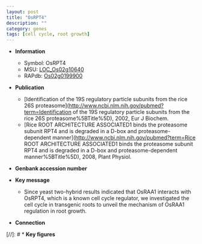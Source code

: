 ```yaml
---
layout: post
title: "OsRPT4"
description: ""
category: genes
tags: [cell cycle, root growth]
---
```


* **Information**  
    + Symbol: OsRPT4  
    + MSU: [LOC_Os02g10640](http://rice.plantbiology.msu.edu/cgi-bin/ORF_infopage.cgi?orf=LOC_Os02g10640)  
    + RAPdb: [Os02g0199900](http://rapdb.dna.affrc.go.jp/viewer/gbrowse_details/irgsp1?name=Os02g0199900)  

* **Publication**  
    + [Identification of the 19S regulatory particle subunits from the rice 26S proteasome](http://www.ncbi.nlm.nih.gov/pubmed?term=Identification of the 19S regulatory particle subunits from the rice 26S proteasome%5BTitle%5D), 2002, Eur J Biochem.
    + [Rice ROOT ARCHITECTURE ASSOCIATED1 binds the proteasome subunit RPT4 and is degraded in a D-box and proteasome-dependent manner](http://www.ncbi.nlm.nih.gov/pubmed?term=Rice ROOT ARCHITECTURE ASSOCIATED1 binds the proteasome subunit RPT4 and is degraded in a D-box and proteasome-dependent manner%5BTitle%5D), 2008, Plant Physiol.

* **Genbank accession number**  

* **Key message**  
    + Since yeast two-hybrid results indicated that OsRAA1 interacts with OsRPT4, which is a known cell cycle regulator, we investigated the cell cycle in transgenic roots to unveil the mechanism of OsRAA1 regulation in root growth.

* **Connection**  

[//]: # * **Key figures**  


